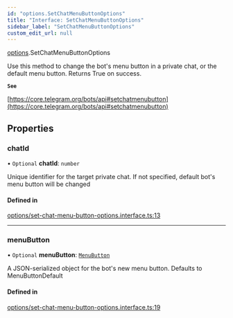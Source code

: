 ```yaml
---
id: "options.SetChatMenuButtonOptions"
title: "Interface: SetChatMenuButtonOptions"
sidebar_label: "SetChatMenuButtonOptions"
custom_edit_url: null
---
```


[options](../modules/options.md).SetChatMenuButtonOptions

Use this method to change the bot's menu button in a private chat, or the
default menu button. Returns True on success.

**`See`**

[https://core.telegram.org/bots/api#setchatmenubutton](https://core.telegram.org/bots/api#setchatmenubutton)

## Properties

### chatId

• `Optional` **chatId**: `number`

Unique identifier for the target private chat. If not specified, default bot's
menu button will be changed

#### Defined in

[options/set-chat-menu-button-options.interface.ts:13](https://github.com/DeityLamb/telegramjs/blob/32b4cca/packages/common/lib/interfaces/options/set-chat-menu-button-options.interface.ts#L13)

___

### menuButton

• `Optional` **menuButton**: [`MenuButton`](../modules/types.md#menubutton)

A JSON-serialized object for the bot's new menu button. Defaults to
MenuButtonDefault

#### Defined in

[options/set-chat-menu-button-options.interface.ts:19](https://github.com/DeityLamb/telegramjs/blob/32b4cca/packages/common/lib/interfaces/options/set-chat-menu-button-options.interface.ts#L19)
